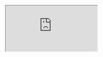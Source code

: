 <iframe src="https://docs.google.com/spreadsheets/d/1oI3n7nUzNfCwuNJk-LNdMdkAwUt6kI1irPg1FCFyxKc/pubhtml?gid=1937493131&amp;single=true&amp;widget=true&amp;headers=false"></iframe>